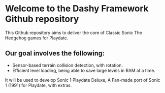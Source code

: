 # Welcome to the Dashy Framework Github repository
This Github repository aims to deliver the core of Classic Sonic The Hedgehog games for Playdate.

## Our goal involves the following:
- Sensor-based terrain collision detection, with rotation.
- Efficient level loading, being able to save large levels in RAM at a time.


It will be used to develop Sonic 1 Playdate Deluxe, A Fan-made port of Sonic 1 (1991) for Playdate, with extras.
